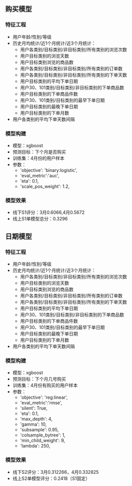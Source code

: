 ## 购买模型

### 特征工程

+ 用户年龄/性别/等级
+ 历史月均统计/近1个月统计/近3个月统计：
    + 用户各类别/目标类别/非目标类别/所有类别的浏览次数
    + 用户目标类别的浏览天数
    + 用户目标类别浏览的商品数
    + 用户各类别/目标类别/非目标类别/所有类别的订单数
    + 用户各类别/目标类别/非目标类别/所有类别的下单天数
    + 用户目标类别的平均下单日期
    + 用户30、101类别/目标类别/非目标类别的下单商品数
    + 用户目标类别的下单商品件数
    + 用户30、101类别/目标类别的最早下单日期
    + 用户目标类别的最晚下单日期
    + 用户目标类别的下单月数
+ 用户各类别的平均下单天数间隔

### 模型构建

+ 模型：xgboost
+ 预测目标：下个月是否购买
+ 训练集：4月份的用户样本
+ 参数：
    + 'objective': 'binary:logistic',
    + 'eval_metric':'auc',
    + 'eta': 0.1,
    + 'scale_pos_weight': 1.2,

### 模型效果

+ 线下S1评分：3月0.6066,4月0.5672
+ 线上S1单模型总分：0.3296


## 日期模型

### 特征工程

+ 用户年龄/性别/等级
+ 历史月均统计/近1个月统计/近3个月统计：
    + 用户各类别/目标类别/非目标类别/所有类别的浏览次数
    + 用户目标类别的浏览天数
    + 用户目标类别浏览的商品数
    + 用户各类别/目标类别/非目标类别/所有类别的订单数
    + 用户各类别/目标类别/非目标类别/所有类别的下单天数
    + 用户目标类别的平均下单日期
    + 用户30、101类别/目标类别/非目标类别的下单商品数
    + 用户目标类别的下单商品件数
    + 用户30、101类别/目标类别的最早下单日期
    + 用户目标类别的最晚下单日期
    + 用户目标类别的下单月数
+ 用户各类别的平均下单天数间隔

### 模型构建

+ 模型：xgboost
+ 预测目标：下个月几号购买
+ 训练集：4月份有购买的用户样本
+ 参数：
    + 'objective': 'reg:linear',
    + 'eval_metric':'rmse',
    + 'silent': True,
    + 'eta': 0.1,
    + 'max_depth': 4,
    + 'gamma': 10,
    + 'subsample': 0.95,
    + 'colsample_bytree': 1,
    + 'min_child_weight': 9,
    + 'lambda': 250,

### 模型效果

+ 线下S2评分：3月0.312266，4月0.332825
+ 线上S2单模型评分：0.2418（S1固定）
